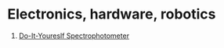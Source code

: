 # Electronics, hardware, robotics

1. [Do-It-Youreslf Spectrophotometer](do-it-yourself-spectrophotometer.md)
